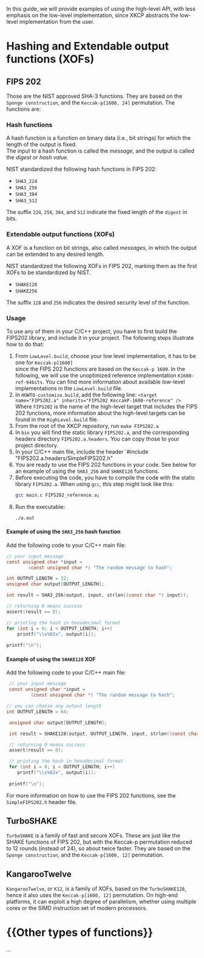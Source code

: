 In this guide, we will provide examples of using the high-level API, with less emphasis on 
the low-level implementation, since XKCP abstracts the low-level implementation from the user.

# Hashing and Extendable output functions (XOFs)

## FIPS 202
Those are the NIST approved SHA-3 functions. They are based on the `Sponge construction`, and the `Keccak-p[1600, 24]` permutation.
The functions are:

### Hash functions
A hash function is a function on binary data (i.e., bit strings) for which the length of the output is fixed. <br> 
The input to a hash function is called the _message_, and the output is called the _digest_ or _hash value_. 

NIST standardized the following hash functions in FIPS 202:
- `SHA3_224`
- `SHA3_256`
- `SHA3_384`
- `SHA3_512`

The suffix `224`, `256`, `384`, and `512` indicate the fixed length of the `digest` in bits.

[//]: # (TODO: verify the above statement)

### Extendable output functions (XOFs)
A XOF is a function on bit strings, also called _messages_, in which the output can be extended to any desired length. <br>

NIST standardized the following XOFs in FIPS 202, marking them as the first XOFs to be standardized by NIST.
- `SHAKE128`
- `SHAKE256`

The suffix `128` and `256` indicates the desired security level of the function.

### Usage

To use any of them in your C/C++ project, you have to first build the FIPS202 library, and include it in your project.
The following steps illustrate how to do that:

1. From `LowLevel.build`, choose your low level implementation, it has to be one for `Keccak-p[1600]`  
since the FIPS 202 functions are based on the `Keccak-p 1600`. In the following,
we will use the unoptimized reference implementation `K1600-ref-64bits`.
You can find more information about available low-level implementations in the `LowLevel.build` file.
2. In `HOWTO-customize.build`, add the following line:
```<target name="FIPS202.a" inherits="FIPS202 KeccakP-1600-reference" />```
Where `FIPS202` is the name of the high-level target that includes the FIPS 202 functions, 
more information about the high-level targets can be found in the `HighLevel.build` file.
3. From the root of the XKCP repository, run `make FIPS202.a`
4. In `bin` you will find the static library `FIPS202.a`, and the corresponding headers directory `FIPS202.a.headers`.
You can copy those to your project directory.
5. In your C/C++ main file, include the header `#include "FIPS202.a.headers/SimpleFIPS202.h"
6. You are ready to use the FIPS 202 functions in your code. See below for an example of using the `SHA3_256` and `SHAKE128` functions.
7. Before executing the code, you have to compile the code with the static library `FIPS202.a`.
   When using `gcc`, this step might look like this:
    ```bash
    gcc main.c FIPS202_reference.a;
    ```
8. Run the executable:
    ```bash
    ./a.out
    ```

#### Example of using the `SHA3_256` hash function
    
Add the following code to your C/C++ main file:

```c
// your input message
const unsigned char *input = 
        (const unsigned char *) "The random message to hash";

int OUTPUT_LENGTH = 32;
unsigned char output[OUTPUT_LENGTH];

int result = SHA3_256(output, input, strlen((const char *) input));

// returning 0 means success
assert(result == 0);

// printing the hash in hexadecimal format
for (int i = 0; i < OUTPUT_LENGTH; i++)
    printf("\\x%02x", output[i]);
 
printf("\n");
```

#### Example of using the `SHAKE128` XOF

Add the following code to your C/C++ main file:

```c
 // your input message
 const unsigned char *input = 
         (const unsigned char *) "The random message to hash";

// you can choose any output length
int OUTPUT_LENGTH = 64;

 unsigned char output[OUTPUT_LENGTH];

 int result = SHAKE128(output, OUTPUT_LENGTH, input, strlen((const char *) input));

 // returning 0 means success
 assert(result == 0);

 // printing the hash in hexadecimal format
 for (int i = 0; i < OUTPUT_LENGTH; i++)
    printf("\\x%02x", output[i]);
 
 printf("\n");
```

For more information on how to use the FIPS 202 functions, see the `SimpleFIPS202.h` header file.

## TurboSHAKE
`TurboSHAKE` is a family of fast and secure XOFs. These are just like the SHAKE functions of FIPS 202, but with the 
Keccak-p permutation reduced to 12 rounds (instead of 24), so about twice faster. 
They are based on the `Sponge construction`, and the `Keccak-p[1600, 12]` permutation.

## KangarooTwelve
`KangarooTwelve`, or `K12`, is a family of XOFs, based on the `TurboSHAKE128`, hence it also uses the `Keccak-p[1600, 12]` permutation.
On high-end platforms, it can exploit a high degree of parallelism, whether using multiple cores or the SIMD instruction set of modern processors.

# {{Other types of functions}}

...